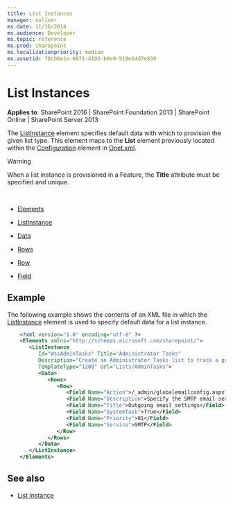 ```yaml
---
title: List Instances
manager: soliver
ms.date: 11/16/2014
ms.audience: Developer
ms.topic: reference
ms.prod: sharepoint
ms.localizationpriority: medium
ms.assetid: f0cb0e1e-0871-4193-b0e9-519e34d7e839
---
```


# List Instances

**Applies to**: SharePoint 2016 | SharePoint Foundation 2013 | SharePoint Online | SharePoint Server 2013

The [ListInstance](listinstance-element-list-instance.md) element specifies default data with which to provision the given list type. This element maps to the **List** element previously located within the [Configuration](configuration-element-site.md) element in [Onet.xml](https://msdn.microsoft.com/library/b99d6657-d9ae-4135-a43c-c58cdfcdc6c1(Office.15).aspx).

> [!WARNING] 
> When a list instance is provisioned in a Feature, the **Title** attribute must be specified and unique.

<br/> 

- [Elements](elements-element-list-instance.md)

- [ListInstance](listinstance-element-list-instance.md)

- [Data](data-element-list-instance.md)

- [Rows](rows-element-list-instance.md)

- [Row](row-element-list-instance.md)

- [Field](field-element-list-instance.md)

## Example

The following example shows the contents of an XML file in which the [ListInstance](listinstance-element-list-instance.md) element is used to specify default data for a list instance.

```XML
    <?xml version="1.0" encoding="utf-8" ?>
    <Elements xmlns="http://schemas.microsoft.com/sharepoint/">
       <ListInstance 
          Id="WssAdminTasks" Title="Administrator Tasks" 
          Description="Create an Administrator Tasks list to track a group of admin work items."
          TemplateType="1200" Url="Lists/AdminTasks">
          <Data>
             <Rows>
                <Row>
                   <Field Name="Action">/_admin/globalemailconfig.aspx?Source=/default.aspx, Configure Outgoing E-Mail Settings</Field>
                   <Field Name="Description">Specify the SMTP email server to use for alerts and administrator notifications.</Field>
                   <Field Name="Title">Outgoing email settings</Field>
                   <Field Name="SystemTask">True</Field>
                   <Field Name="Priority">01</Field>
                   <Field Name="Service">SMTP</Field>
                </Row>
             </Rows>
          </Data>
       </ListInstance>
    </Elements>
```

## See also

- [List Instance](https://msdn.microsoft.com/library/office/ms469947.aspx)








